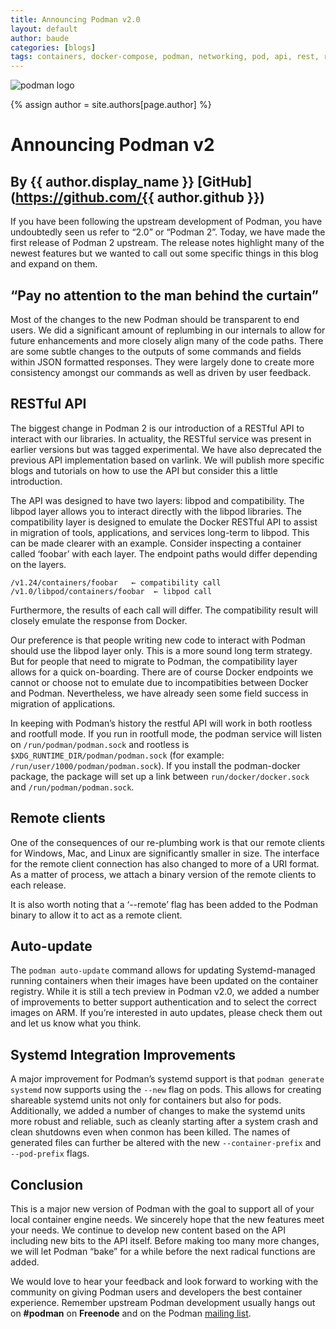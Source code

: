 ```yaml
---
title: Announcing Podman v2.0
layout: default
author: baude
categories: [blogs]
tags: containers, docker-compose, podman, networking, pod, api, rest, rest-api, v2, hpc
---
```

![podman logo](https://podman.io/images/podman.svg)

{% assign author = site.authors[page.author] %}
# Announcing Podman v2
## By {{ author.display_name }} [GitHub](https://github.com/{{ author.github }})

If you have been following the upstream development of Podman, you have undoubtedly seen us refer to “2.0” or “Podman 2”. Today, we have made the first release of Podman 2 upstream.  The release notes highlight many of the newest features but we wanted to call out some specific things in this blog and expand on them.

<!--readmore-->
## “Pay no attention to the man behind the curtain”
Most of the changes to the new Podman should be transparent to end users.  We did a significant amount of replumbing in our internals to allow for future enhancements and more closely align many of the code paths.  There are some subtle changes to the outputs of some commands and fields within JSON formatted responses.  They were largely done to create more consistency amongst our commands as well as driven by user feedback.

## RESTful API
The biggest change in Podman 2 is our introduction of a RESTful API to interact with our libraries.  In actuality, the RESTful service was present in earlier versions but was tagged experimental.  We have also deprecated the previous API implementation based on varlink.  We will publish more specific blogs and tutorials on how to use the API but consider this a little introduction.

The API was designed to have two layers: libpod and compatibility.  The libpod layer allows you to interact directly with the libpod libraries.  The compatibility layer is designed to emulate the Docker RESTful API to assist in migration of tools, applications, and services long-term to libpod.  This can be made clearer with an example.  Consider inspecting a container called ‘foobar’ with each layer.  The endpoint paths would differ depending on the layers.

```
/v1.24/containers/foobar   ← compatibility call
/v1.0/libpod/containers/foobar  ← libpod call
```
Furthermore, the results of each call will differ.  The compatibility result will closely emulate the response from Docker.

Our preference is that people writing new code to interact with Podman should use the libpod layer only.  This is a more sound long term strategy.  But for people that need to migrate to Podman, the compatibility layer allows for a quick on-boarding.  There are of course Docker endpoints we cannot or choose not to emulate due to incompatibities between Docker and Podman. Nevertheless, we have already seen some field success in migration of applications.

In keeping with Podman’s history the restful API will work in both rootless and rootfull mode.  If you run in rootfull mode, the podman service will listen on `/run/podman/podman.sock` and rootless is `$XDG_RUNTIME_DIR/podman/podman.sock` (for example: `/run/user/1000/podman/podman.sock`).  If you install the podman-docker package, the package will set up a link between `run/docker/docker.sock` and `/run/podman/podman.sock`.

## Remote clients
One of the consequences of our re-plumbing work is that our remote clients for Windows, Mac, and Linux are significantly smaller in size.  The interface for the remote client connection has also changed to more of a URI format.  As a matter of process, we attach a binary version of the remote clients to each release.

It is also worth noting that a ‘--remote’ flag has been added to the Podman binary to allow it to act as a remote client.

## Auto-update
The `podman auto-update` command allows for updating Systemd-managed running containers when their images have been updated on the container registry. While it is still a tech preview in Podman v2.0, we added a number of improvements to better support authentication and to select the correct images on ARM. If you’re interested in auto updates, please check them out and let us know what you think.

## Systemd Integration Improvements
A major improvement for Podman’s systemd support is that `podman generate systemd` now supports using the `--new` flag on pods. This allows for creating shareable systemd units not only for containers but also for pods. Additionally, we added a number of changes to make the systemd units more robust and reliable, such as cleanly starting after a system crash and clean shutdowns even when conmon has been killed. The names of generated files can further be altered with the new `--container-prefix` and `--pod-prefix` flags.

## Conclusion
This is a major new version of Podman with the goal to support all of your local container engine needs.  We sincerely hope that the new features meet your needs.  We continue to develop new content based on the API including new bits to the API itself.  Before making too many more changes, we will let Podman “bake” for a while before the next radical functions are added.

We would love to hear your feedback and look forward to working with the community on giving Podman users and developers the best container experience.  Remember upstream Podman development usually hangs out on **#podman** on **Freenode** and on the Podman [mailing list](https://lists.podman.io/admin/lists/podman.lists.podman.io/).
